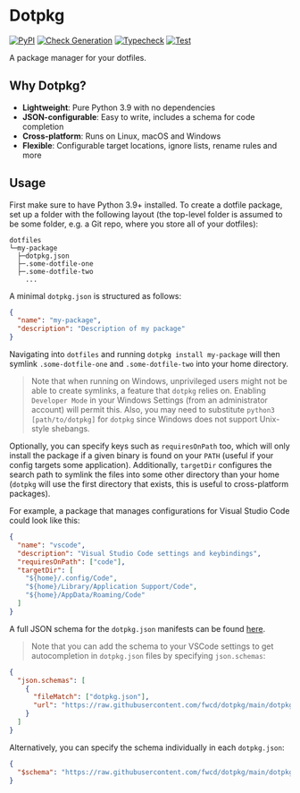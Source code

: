 # Dotpkg

[![PyPI](https://img.shields.io/pypi/v/dotpkg)](https://pypi.org/project/dotpkg)
[![Check Generation](https://github.com/fwcd/dotpkg/actions/workflows/check-generation.yml/badge.svg)](https://github.com/fwcd/dotpkg/actions/workflows/check-generation.yml)
[![Typecheck](https://github.com/fwcd/dotpkg/actions/workflows/typecheck.yml/badge.svg)](https://github.com/fwcd/dotpkg/actions/workflows/typecheck.yml)
[![Test](https://github.com/fwcd/dotpkg/actions/workflows/test.yml/badge.svg)](https://github.com/fwcd/dotpkg/actions/workflows/test.yml)

A package manager for your dotfiles.

## Why Dotpkg?

- **Lightweight**: Pure Python 3.9 with no dependencies
- **JSON-configurable**: Easy to write, includes a schema for code completion
- **Cross-platform**: Runs on Linux, macOS and Windows
- **Flexible**: Configurable target locations, ignore lists, rename rules and more

## Usage

First make sure to have Python 3.9+ installed. To create a dotfile package, set up a folder with the following layout (the top-level folder is assumed to be some folder, e.g. a Git repo, where you store all of your dotfiles):

```
dotfiles
└─my-package
  ├─dotpkg.json
  ├─.some-dotfile-one
  ├─.some-dotfile-two
    ...
```

A minimal `dotpkg.json` is structured as follows:

```json
{
  "name": "my-package",
  "description": "Description of my package"
}
```

Navigating into `dotfiles` and running `dotpkg install my-package` will then symlink `.some-dotfile-one` and `.some-dotfile-two` into your home directory.

> Note that when running on Windows, unprivileged users might not be able to create symlinks, a feature that `dotpkg` relies on. Enabling `Developer Mode` in your Windows Settings (from an administrator account) will permit this. Also, you may need to substitute `python3 [path/to/dotpkg]` for `dotpkg` since Windows does not support Unix-style shebangs.

Optionally, you can specify keys such as `requiresOnPath` too, which will only install the package if a given binary is found on your `PATH` (useful if your config targets some application). Additionally, `targetDir` configures the search path to symlink the files into some other directory than your home (`dotpkg` will use the first directory that exists, this is useful to cross-platform packages).

For example, a package that manages configurations for Visual Studio Code could look like this:

```json
{
  "name": "vscode",
  "description": "Visual Studio Code settings and keybindings",
  "requiresOnPath": ["code"],
  "targetDir": [
    "${home}/.config/Code",
    "${home}/Library/Application Support/Code",
    "${home}/AppData/Roaming/Code"
  ]
}
```

A full JSON schema for the `dotpkg.json` manifests can be found [here](dotpkg.schema.json).

> Note that you can add the schema to your VSCode settings to get autocompletion in `dotpkg.json` files by specifying `json.schemas`:

```json
{
  "json.schemas": [
    {
      "fileMatch": ["dotpkg.json"],
      "url": "https://raw.githubusercontent.com/fwcd/dotpkg/main/dotpkg.schema.json"
    }
  ]
}
```

Alternatively, you can specify the schema individually in each `dotpkg.json`:

```json
{
  "$schema": "https://raw.githubusercontent.com/fwcd/dotpkg/main/dotpkg.schema.json"
}
```
